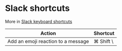 # Slack shortcuts

More in [Slack keyboard shortcuts](https://slack.com/intl/en-gb/help/articles/201374536-Slack-keyboard-shortcuts)

Action | Shortcut
-- | --
Add an emoji reaction to a message | ⌘ Shift \


